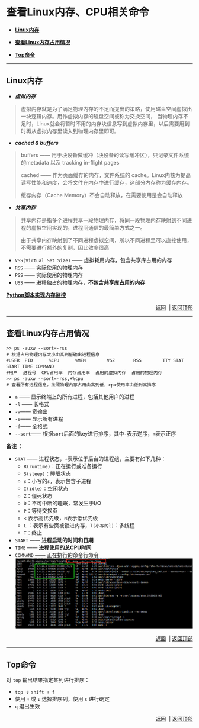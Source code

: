 # <a name="top">查看Linux内存、CPU相关命令</a>



+ <a href="#memory" >**Linux内存**</a>



+ <a href="#mem_top" >**查看Linux内存占用情况**</a>


+ <a href="#top_cmd">**Top命令**</a>


-----
## <a name="memory" >Linux内存</a>

+ ***虚拟内存***
> 虚拟内存就是为了满足物理内存的不足而提出的策略，使用磁盘空间虚拟出一块逻辑内存。用作虚拟内存的磁盘空间被称为交换空间，
> 当物理内存不足时，Linux就会将暂时不用的内存块信息写到虚拟内存里，以后需要用到时再从虚拟内存里读入到物理内存里即可。


+ ***cached & buffers***

> buffers —— 用于块设备做缓冲（块设备的读写缓冲区），只记录文件系统的metadata 以及 tracking in-flight pages
>
> cached —— 作为页面缓存的内存，文件系统的 cache。Linux内核为提高读写性能和速度，会将文件在内存中进行缓存，这部分内存称为缓存内存。
>
> 缓存内存（Cache Memory）不会自动释放，在需要使用是会自动释放



+ ***共享内存***

> 共享内存是指多个进程共享一段物理内存，将同一段物理内存映射到不同进程的虚拟空间实现的，进程间通信的最简单方式之一。
>
> 由于共享内存映射到了不同进程虚拟空间，所以不同进程里可以直接使用，不需要进行额外的复制，因此效率很高



+ `VSS(Virtual Set Size)` —— 虚拟耗用内存，包含共享库占用的内存
+ `RSS` —— 实际使用的物理内存
+ `PSS` —— 实际使用的物理内存
+ `USS` —— 进程独占的物理内存，**不包含共享库占用的内存**




<a href="https://raw.githubusercontent.com/pixelb/ps_mem/master/ps_mem.py">**Python脚本实现内存监控**</a>


<p align="right"><a href="#memory">返回</a>&nbsp&nbsp|&nbsp<a href="#top">返回顶部</a></p>

----

## <a name="mem_top" >**查看Linux内存占用情况**</a>



```shell
>> ps -auxw --sort=-rss
# 根据占用物理内存大小由高到低输出进程信息
#USER  PID      %CPU      %MEM     	  VSZ   	RSS 	   TTY STAT START TIME COMMAND
#用户  进程号  CPU占用率  内存占用率  占用的虚拟内存  占用的物理内存  
>> ps -auxw --sort=-rss,+%cpu
# 查看所有进程信息，按照物理内存占用由高到低，cpu使用率由低到高排序
```


+ `a` —— 显示终端上的所有进程，包括其他用户的进程
+ `-l` —— 长格式
+ `-w`—— 宽输出
+ `-e`—— 显示所有进程
+ `-f`—— 全格式
+ `--sort`—— 根据`sort`后面的key进行排序，其中`-`表示逆序，`+`表示正序



**备注** ：

+ `STAT` —— 进程状态，`+`表示位于后台的进程组，主要有如下几种：
  + `R(runtime)`：正在运行或准备运行
  + `S(sleep)`：睡眠状态
  + `s`：小写的`s`，表示包含子进程
  + `I(idle)`：空闲状态
  + `Z`：僵死状态
  + `D`：不可中断的睡眠，常发生于I/O
  + `P`：等待交换页
  + `<` 表示高优先级，`N`表示低优先级
  + `L` ：表示有些页被锁进内存，`l(小写的l)`：多线程
  + `T`：终止
+ `START` —— **进程启动的时间和日期**
+ `TIME` —— **进程使用的总CPU时间**
+ `COMMAND` —— 正在执行的命令行命令
  ![](https://github.com/HurricanGod/Home/blob/master/linux/img/ps-auxw.png)

<p align="right"><a href="#mem_top">返回</a>&nbsp&nbsp|&nbsp<a href="#top">返回顶部</a></p>

----
## <a name="top_cmd">Top命令</a>
对 `top` 输出结果指定某列进行排序：
+ `top` → `shift + f` 
+ 使用 `↑` 或 `↓` 选择排序列，使用 `s` 进行确定
+ `q` 退出生效

<p align="right"><a href="#top_cmd">返回</a>&nbsp&nbsp|&nbsp<a href="#top">返回顶部</a></p>



